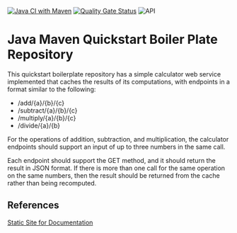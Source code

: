 [![Java CI with Maven](https://github.com/govindarajanv/java-maven-quickstart-actions/actions/workflows/java-maven-api-master.yml/badge.svg)](https://github.com/govindarajanv/java-maven-quickstart-actions/actions/workflows/java-maven-api-master.yml)
[![Quality Gate Status](https://sonarcloud.io/api/project_badges/measure?project=govindarajanv_java-maven-quickstart-actions&metric=alert_status)](https://sonarcloud.io/dashboard?id=govindarajanv_java-maven-quickstart-actions)
![API](https://img.shields.io/website?url=https%3A%2F%2Fjava-maven-quickstart-service.herokuapp.com%2Faddition%2F1%2F2%2F3)

# Java Maven Quickstart Boiler Plate Repository

This quickstart boilerplate repository has a simple calculator web service implemented that caches the results of its computations, with endpoints in a format similar to the following:

- /add/{a}/{b}/{c}
- /subtract/{a}/{b}/{c}
- /multiply/{a}/{b}/{c}
- /divide/{a}/{b}

For the operations of addition, subtraction, and multiplication, the calculator endpoints should support an input of up to three numbers in the same call.

Each endpoint should support the GET method, and it should return the result in JSON format. If there is more than one call for the same operation on the same numbers, then the result should be returned from the cache rather than being recomputed.

## References

[Static Site for Documentation](https://govindarajanv.github.io/java-maven-quickstart-actions/)
